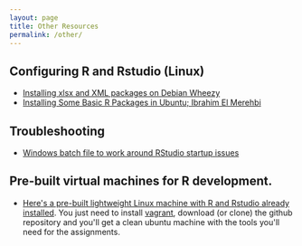 ```yaml
---
layout: page
title: Other Resources
permalink: /other/
---
```


## Configuring R and Rstudio (Linux)

- [Installing xlsx and XML packages on Debian Wheezy](http://allanino.me/blog/programming/installing-some-r-packages/)
- [Installing Some Basic R Packages in Ubuntu; Ibrahim El Merehbi]( http://elmerehbi.wordpress.com/2014/09/09/installing-some-basic-r-packages-in-ubuntu)


## Troubleshooting
- [Windows batch file to work around RStudio startup issues](https://github.com/stepds/contrib-DataScienceSpecialization/blob/master/README.md)

## Pre-built virtual machines for R development.
- [Here's a pre-built lightweight Linux machine with R and Rstudio already installed](https://github.com/queirozfcom/r-box). You just need to install [vagrant](https://www.vagrantup.com/downloads.html), download (or clone) the github repository and you'll get a clean ubuntu machine with the tools you'll need for the assignments. 

